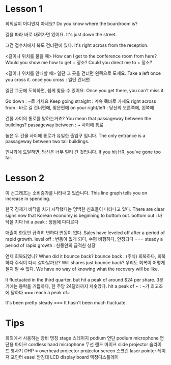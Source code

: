 # Lesson 1
회의실이 어디인지 아세요?
Do you know where the boardroom is?

길을 따라 바로 내려가면 있어요.
It's just down the street.

그건 접수처에서 복도 건너편에 있다.
It's right across from the reception.

<길이나 위치를 물을 때>
How can I get to the conference room from here?
Would you show me how to get + 장소?
Could you direct me to + 장소?

<길이나 위치를 안내할 때>
일단 그 곳을 건너면 왼쪽으로 도세요.
Take a left once you cross it.
once you cross : 일단 건너면

일단 그곳에 도착하면, 쉽게 찾을 수 있어요.
Once you get there, you can't miss it.

Go down : ~로 가세요
Keep going straight : 계속 똑바로 가세요
right across from : 바로 길 건너편에, 맞은편에
on your right/left : 당신의 오른쪽에, 왼쪽에

건물 사이의 통로를 말하는거죠?
You mean that passageway between the buildings?
passageway between : ~ 사이에 통로

높은 두 건물 사이에 통로가 유일한 출입구 입니다.
The only entrance is a passageway between two tall buildings.

인사과에 도달하면, 당신은 너무 멀리 간 것입니다.
If you hit HR, you've gone too far.

# Lesson 2
이 선그래프는 소비증가를 나타내고 있습니다.
This line graph tells you on increase in spending.

한국 경제가 바닥을 치기 시작했다는 명백한 신호들이 나타나고 있다.
There are clear signs now that Korean economy is beginning to bottom out.
bottom out : 바닥을 치다
hit a peak : 정점에 다다르다

매출이 한동안 급격히 변하다 변동이 없다.
Sales have leveled off after a period of rapid growth.
level off : 변동이 없게 되다, 수평 비행하다, 안정되다 === steady
a period of rapid growth : 한동안의 급격한 성장

언제 회복되었니?
When did it bounce back?
bounce back : (주식) 회복하다, 회복하다
주식이 다시 살아날까요?
Will shares just bounce back?
우리도 회복이 어떻게 될지 알 수 없다.
We have no way of knowing what the recovery will be like.

It fluctuated in the third quarter, but hit a peak of around $24 per share.
3분기에는 등락을 거듭하다, 한 주당 24달러까지 치솟았다.
hit a peak of ~ : ~가 최고조에 달하다 === reach a peak of~

It's been pretty steady === It hasn't been much fluctuate.

# Tips
회의에서 사용하는 장비 명칭
stage 스테이지
podium 연단
podium microphone 연단용 마이크
cordless hand microphone 무선 핸드 마이크
slide projector 슬라이드 영사기
OHP = overhead projector
projector screen 스크린
laser pointer 레이저 포인터
easel 받침대
LCD display board 액정디스플레이